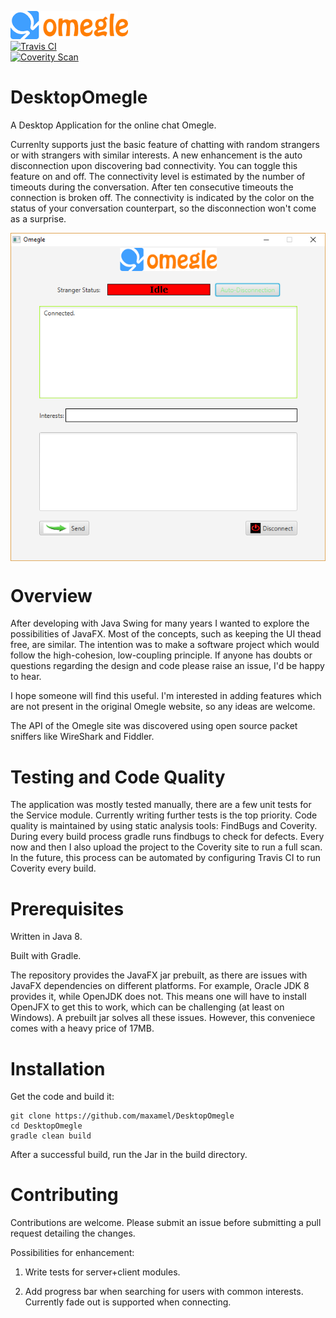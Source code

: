 ![Alt text](src/main/resources/images/omegle.png)<br/>
[![Travis CI](https://travis-ci.org/maxamel/DesktopOmegle.svg)](https://travis-ci.org/maxamel/DesktopOmegle)<br/>
[![Coverity Scan](https://scan.coverity.com/projects/5872/badge.svg?flat=1)](https://scan.coverity.com/projects/5872?tab=overview)<br/>
# DesktopOmegle

A Desktop Application for the online chat Omegle. 

Currenlty supports just the basic feature of chatting with random strangers or with strangers with similar interests.
A new enhancement is the auto disconnection upon discovering bad connectivity. You can toggle this feature on and off. The connectivity level is estimated by the number of timeouts during the conversation. After ten consecutive timeouts the connection is broken off. The connectivity is indicated by the color on the status of your conversation counterpart, so the disconnection won't come as a surprise.  

<img src="https://github.com/maxamel/DesktopOmegle/blob/master/src/main/resources/images/screen.png" align="center" />

# Overview

After developing with Java Swing for many years I wanted to explore the possibilities of JavaFX. Most of the concepts, such as keeping the UI thead free, are similar.
The intention was to make a software project which would follow the high-cohesion, low-coupling principle. If anyone has doubts or questions regarding the design and code please raise an issue, I'd be happy to hear.

I hope someone will find this useful. I'm interested in adding features which are not present in the original Omegle website, so any ideas are welcome.

The API of the Omegle site was discovered using open source packet sniffers like WireShark and Fiddler. 

# Testing and Code Quality

The application was mostly tested manually, there are a few unit tests for the Service module. 
Currently writing further tests is the top priority. 
Code quality is maintained by using static analysis tools: FindBugs and Coverity.
During every build process gradle runs findbugs to check for defects. Every now and then I also upload the project to the Coverity site to run a full scan. In the future, this process can be automated by configuring Travis CI to run Coverity every build.

# Prerequisites

Written in Java 8. 

Built with Gradle.

The repository provides the JavaFX jar prebuilt, as there are issues with JavaFX dependencies on different platforms. For example, Oracle JDK 8 provides it, while OpenJDK does not. This means one will have to install OpenJFX to get this to work, which can be challenging (at least on Windows). A prebuilt jar solves all these issues. However, this conveniece comes with a heavy price of 17MB.

# Installation

Get the code and build it:
```
git clone https://github.com/maxamel/DesktopOmegle
cd DesktopOmegle
gradle clean build
```
After a successful build, run the Jar in the build directory.

# Contributing

Contributions are welcome. Please submit an issue before submitting a pull request detailing the changes. 

Possibilities for enhancement:

1) Write tests for server+client modules.

2) Add progress bar when searching for users with common interests. Currently fade out is supported when connecting.


